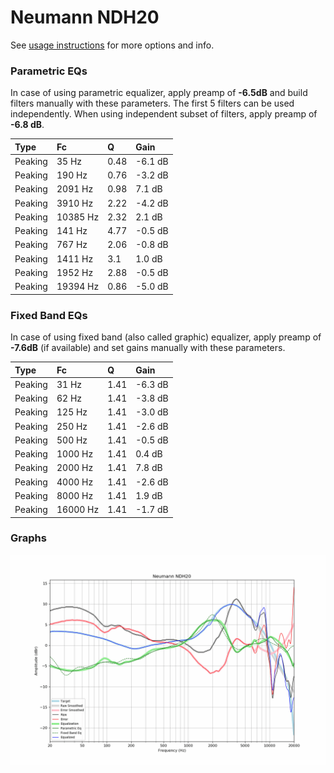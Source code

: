 # Neumann NDH20
See [usage instructions](https://github.com/jaakkopasanen/AutoEq#usage) for more options and info.

### Parametric EQs
In case of using parametric equalizer, apply preamp of **-6.5dB** and build filters manually
with these parameters. The first 5 filters can be used independently.
When using independent subset of filters, apply preamp of **-6.8 dB**.

| Type    | Fc       |    Q | Gain    |
|:--------|:---------|:-----|:--------|
| Peaking | 35 Hz    | 0.48 | -6.1 dB |
| Peaking | 190 Hz   | 0.76 | -3.2 dB |
| Peaking | 2091 Hz  | 0.98 | 7.1 dB  |
| Peaking | 3910 Hz  | 2.22 | -4.2 dB |
| Peaking | 10385 Hz | 2.32 | 2.1 dB  |
| Peaking | 141 Hz   | 4.77 | -0.5 dB |
| Peaking | 767 Hz   | 2.06 | -0.8 dB |
| Peaking | 1411 Hz  | 3.1  | 1.0 dB  |
| Peaking | 1952 Hz  | 2.88 | -0.5 dB |
| Peaking | 19394 Hz | 0.86 | -5.0 dB |

### Fixed Band EQs
In case of using fixed band (also called graphic) equalizer, apply preamp of **-7.6dB**
(if available) and set gains manually with these parameters.

| Type    | Fc       |    Q | Gain    |
|:--------|:---------|:-----|:--------|
| Peaking | 31 Hz    | 1.41 | -6.3 dB |
| Peaking | 62 Hz    | 1.41 | -3.8 dB |
| Peaking | 125 Hz   | 1.41 | -3.0 dB |
| Peaking | 250 Hz   | 1.41 | -2.6 dB |
| Peaking | 500 Hz   | 1.41 | -0.5 dB |
| Peaking | 1000 Hz  | 1.41 | 0.4 dB  |
| Peaking | 2000 Hz  | 1.41 | 7.8 dB  |
| Peaking | 4000 Hz  | 1.41 | -2.6 dB |
| Peaking | 8000 Hz  | 1.41 | 1.9 dB  |
| Peaking | 16000 Hz | 1.41 | -1.7 dB |

### Graphs
![](./Neumann%20NDH20.png)